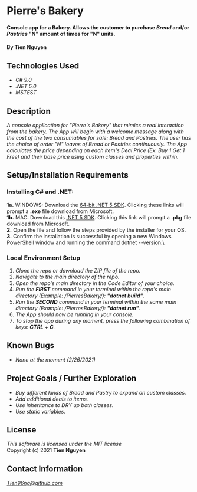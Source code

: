 # Pierre's Bakery

#### Console app for a Bakery. Allows the customer to purchase _Bread_ and/or _Pastries_ "N" amount of times for "N" units.

#### By Tien Nguyen

## Technologies Used

* _C# 9.0_
* _.NET 5.0_
* _MSTEST_

## Description
_A console application for "Pierre's Bakery" that mimics a real interaction from the bakery. The App will begin with a welcome message along with the cost of the two consumables for sale: Bread and Pastries. The user has the choice of order "N" loaves of Bread or Pastries continuously. The App calculates the price depending on each item's Deal Price (Ex. Buy 1 Get 1 Free) and their base price using custom classes and properties within._

## Setup/Installation Requirements

### Installing C# and .NET:
**1a.** WINDOWS: Download the [64-bit .NET 5 SDK](https://dotnet.microsoft.com/download/dotnet/thank-you/sdk-5.0.102-windows-x64-installer). Clicking these links will prompt a **.exe** file download from Microsoft.\
**1b.** MAC: Download this [.NET 5 SDK](https://dotnet.microsoft.com/download/dotnet/thank-you/sdk-5.0.100-macos-x64-installer). Clicking this link will prompt a **.pkg** file download from Microsoft.\
**2.** Open the file and follow the steps provided by the installer for your OS.\
**3.** Confirm the installation is successful by opening a new Windows PowerShell window and running the command dotnet --version.\

### Local Environment Setup
1. _Clone the repo or download the ZIP file of the repo._
2. _Navigate to the main directory of the repo._
3. _Open the repo's main directory in the Code Editor of your choice._
6. _Run the **FIRST** command in your terminal within the repo's main directory (Example: /PierresBakery/): __"dotnet build"__._
6. _Run the **SECOND** command in your terminal within the same main directory (Example: /PierresBakery/): __"dotnet run"__._
7. _The App should now be running in your console._
8. _To stop the app during any moment, press the following combination of keys: _**CTRL**_ + _**C**_._

## Known Bugs

* _None at the moment (2/26/2021)_

## Project Goals / Further Exploration
- _Buy different kinds of Bread and Pastry to expand on custom classes._
- _Add additional deals to items._
- _Use inheritance to DRY up both classes._
- _Use static variables._

## License
_This software is licensed under the MIT license_\
Copyright (c) 2021 __Tien Nguyen__

## Contact Information
_<Tien96ng@github.com>_